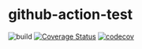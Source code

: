 # github-action-test

![build](https://github.com/nobodyiam/github-action-test/workflows/build/badge.svg)
[![Coverage Status](https://coveralls.io/repos/github/nobodyiam/github-action-test/badge.svg?branch=master)](https://coveralls.io/github/nobodyiam/github-action-test?branch=master)
[![codecov](https://codecov.io/gh/nobodyiam/github-action-test/branch/master/graph/badge.svg)](https://codecov.io/gh/nobodyiam/github-action-test)